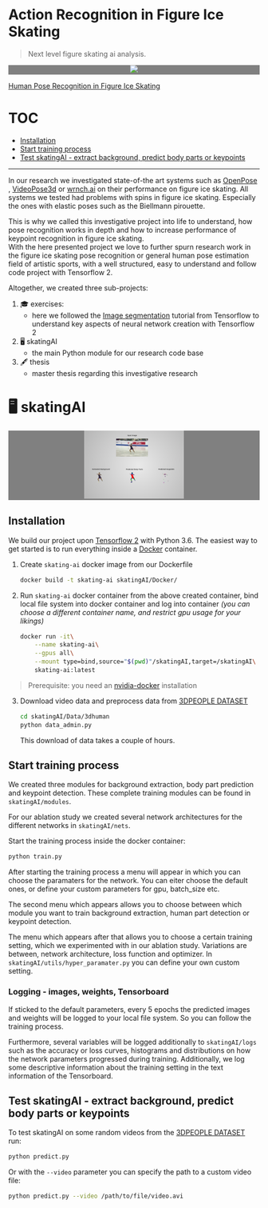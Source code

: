# Action Recognition in Figure Ice Skating

> Next level figure skating ai analysis.

<p style="text-align:center; background-color: gray;"><img src="axel_paf.gif" width="200px"></p>

[Human Pose Recognition in Figure Ice Skating](#action-recognition-in-figure-ice-skating)

# TOC

- [Installation](#installation)
- [Start training process](#start-training-process)
- [Test skatingAI - extract background, predict body parts or keypoints](#test-skatingAI---extract-background,-predict-body-parts-or-keypoints)

---

In our research we investigated state-of-the art systems such as 
[OpenPose](https://github.com/CMU-Perceptual-Computing-Lab/openpose)
, [VideoPose3d](https://github.com/facebookresearch/VideoPose3D) or [wrnch.ai](https://wrnch.ai/) on 
their performance on figure ice skating. 
All systems we tested had problems with spins in figure ice skating. Especially the ones with 
elastic poses such as the Biellmann pirouette.

This is why we called this investigative project into life to understand, how pose recognition works in depth 
and how to increase performance of keypoint recognition in figure ice skating.  
With the here presented project we love to further spurn research work in the figure ice skating pose recognition or
general human pose estimation field of artistic sports, with a well structured, easy to understand and follow code project 
with Tensorflow 2.

Altogether, we created three sub-projects:

1) 🎓  exercises: 
    - here we followed the [Image segmentation](https://www.tensorflow.org/tutorials/images/segmentation) 
    tutorial from Tensorflow to understand key aspects of neural network creation with Tensorflow 2
2) 🖥️  skatingAI
    - the main Python module for our research code base
3) 🖋️  thesis
    - master thesis regarding this investigative research
    
    

# 🖥️  skatingAI

<p style="text-align:center; background-color: gray;"><img src="skatingAI/docs/img/alena_step_labeled2.png" width="200px"></p>

## Installation
We build our project upon [Tensorflow 2](https://www.tensorflow.org/) with Python 3.6. 
The easiest way to get started is to run everything inside a [Docker](https://docs.docker.com/) container.

1) Create `skating-ai` docker image from our Dockerfile
    ```bash
    docker build -t skating-ai skatingAI/Docker/
    ```
2) Run `skating-ai` docker container from the above created container, bind local file system into docker container 
and log into container *(you can choose a different container name, and restrict gpu usage for your likings)*
    ```bash
    docker run -it\
        --name skating-ai\
        --gpus all\
        --mount type=bind,source="$(pwd)"/skatingAI,target=/skatingAI\
        skating-ai:latest
    ```
> Prerequisite: you need an [nvidia-docker](https://github.com/NVIDIA/nvidia-docker) installation
>
3) Download video data and preprocess data from [3DPEOPLE DATASET](https://cv.iri.upc-csic.es/)
    ```bash
   cd skatingAI/Data/3dhuman
   python data_admin.py
   ```
   This download of data takes a couple of hours.


## Start training process
We created three modules for background extraction, body part prediction and keypoint detection.
These complete training modules can be found in `skatingAI/modules`.

For our ablation study we created several network architectures for the different networks in 
`skatingAI/nets`.

Start the training process inside the docker container:
```bash
python train.py
```
After starting the training process a menu will appear in which you can choose the paramaters for the network.
You can eiter choose the default ones, or define your custom parameters for gpu, batch_size etc.

The second menu which appears allows you to choose between which module you want to train background extraction, 
human part detection or keypoint detection.

The menu which appears after that allows you to choose a certain training setting, which we experimented with in our 
ablation study. Variations are between, network architecture, loss function and optimizer.
In `skatingAI/utils/hyper_paramater.py` you can define your own custom setting.

### Logging - images, weights, Tensorboard
If sticked to the default parameters, every 5 epochs the predicted images and weights will be logged to your local 
file system. So you can follow the training process.

Furthermore, several variables will be logged additionally to `skatingAI/logs` such as the accuracy or loss curves, 
histograms and distributions on how the network parameters progressed during training.
Additionally, we log some descriptive information about the training setting in the text information of the Tensorboard.


## Test skatingAI - extract background, predict body parts or keypoints
To test skatingAI on some random videos from the [3DPEOPLE DATASET](https://cv.iri.upc-csic.es/) run:
```bash
python predict.py
```
Or with the `--video` parameter you can specify the path to a custom video file:

```bash
python predict.py --video /path/to/file/video.avi
```






